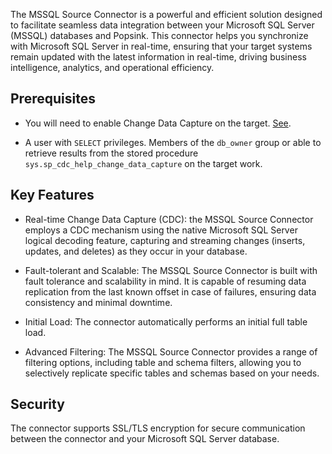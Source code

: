 The MSSQL Source Connector is a powerful and efficient solution designed to facilitate seamless data integration between your Microsoft SQL Server (MSSQL) databases and Popsink. This connector helps you synchronize with Microsoft SQL Server in real-time, ensuring that your target systems remain updated with the latest information in real-time, driving business intelligence, analytics, and operational efficiency.

## Prerequisites

- You will need to enable Change Data Capture on the target. [See](https://debezium.io/documentation/reference/stable/connectors/sqlserver.html#_enabling_cdc_on_the_sql_server_database).

- A user with `SELECT` privileges. Members of the `db_owner` group or able to retrieve results from the stored procedure `sys.sp_cdc_help_change_data_capture` on the target work.

## Key Features

- Real-time Change Data Capture (CDC): the MSSQL Source Connector employs a CDC mechanism using the native Microsoft SQL Server logical decoding feature, capturing and streaming changes (inserts, updates, and deletes) as they occur in your database.

- Fault-tolerant and Scalable: The MSSQL Source Connector is built with fault tolerance and scalability in mind. It is capable of resuming data replication from the last known offset in case of failures, ensuring data consistency and minimal downtime.

- Initial Load: The connector automatically performs an initial full table load.

- Advanced Filtering: The MSSQL Source Connector provides a range of filtering options, including table and schema filters, allowing you to selectively replicate specific tables and schemas based on your needs.

## Security

The connector supports SSL/TLS encryption for secure communication between the connector and your Microsoft SQL Server database.
